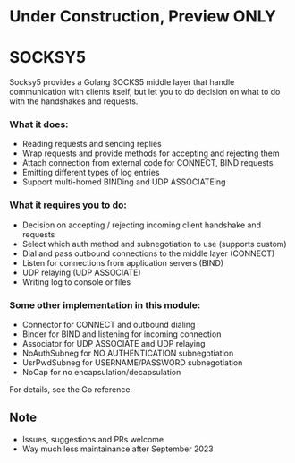 # Under Construction, Preview ONLY
# SOCKSY5
Socksy5 provides a Golang SOCKS5 middle layer that handle communication with clients 
itself, but let you to do decision on what to do with the handshakes and requests. 

### What it does: 
- Reading requests and sending replies
- Wrap requests and provide methods for accepting and rejecting them
- Attach connection from external code for CONNECT, BIND requests
- Emitting different types of log entries 
- Support multi-homed BINDing and UDP ASSOCIATEing

### What it requires you to do: 
- Decision on accepting / rejecting incoming client handshake and requests
- Select which auth method and subnegotiation to use (supports custom)
- Dial and pass outbound connections to the middle layer (CONNECT)
- Listen for connections from application servers (BIND)
- UDP relaying (UDP ASSOCIATE)
- Writing log to console or files

### Some other implementation in this module:
- Connector for CONNECT and outbound dialing
- Binder for BIND and listening for incoming connection
- Associator for UDP ASSOCIATE and UDP relaying
- NoAuthSubneg for NO AUTHENTICATION subnegotiation
- UsrPwdSubneg for USERNAME/PASSWORD subnegotiation
- NoCap for no encapsulation/decapsulation

For details, see the Go reference. 

## Note
- Issues, suggestions and PRs welcome
- Way much less maintainance after September 2023
